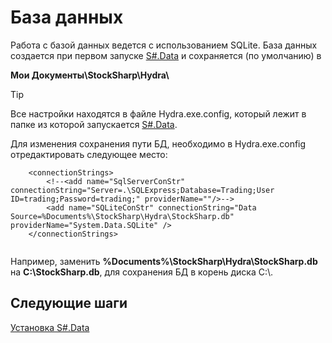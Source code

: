 # База данных

Работа с базой данных ведется с использованием SQLite. База данных создается при первом запуске [S\#.Data](Hydra.md) и сохраняется (по умолчанию) в

**Мои Документы\\StockSharp\\Hydra\\**

> [!TIP]
> Все настройки находятся в файле Hydra.exe.config, который лежит в папке из которой запускается [S\#.Data](Hydra.md).

Для изменения сохранения пути БД, необходимо в Hydra.exe.config отредактировать следующее место:

```none
	<connectionStrings>
		<!--<add name="SqlServerConStr" connectionString="Server=.\SQLExpress;Database=Trading;User ID=trading;Password=trading;" providerName=""/>-->
		<add name="SQLiteConStr" connectionString="Data Source=%Documents%\StockSharp\Hydra\StockSharp.db" providerName="System.Data.SQLite" />
	</connectionStrings>
		
```

Например, заменить **%Documents%\\StockSharp\\Hydra\\StockSharp.db** на **С:\\StockSharp.db**, для сохранения БД в корень диска С:\\.

## Следующие шаги

[Установка S\#.Data](HydraUsing.md)
